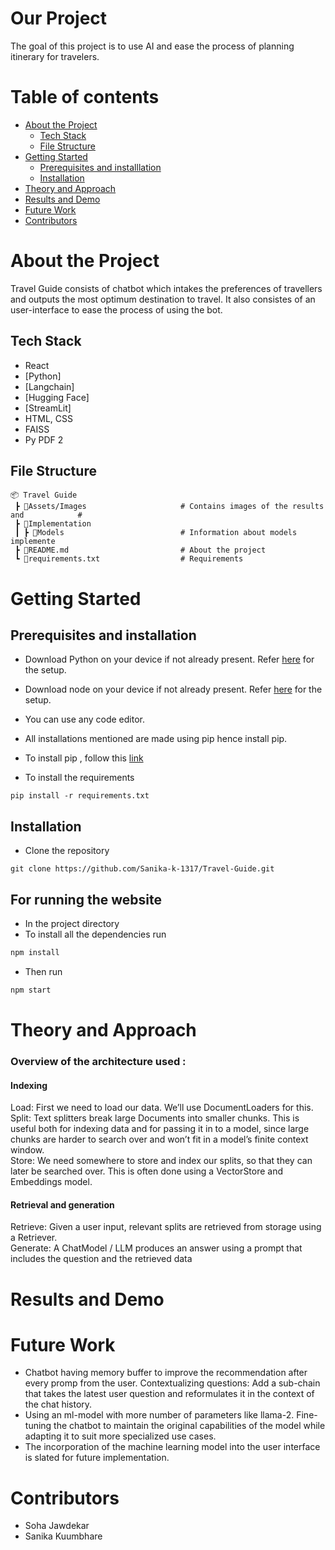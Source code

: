 # Our Project
The goal of this project is to use AI and ease the process of planning itinerary for travelers. 
# Table of contents
- [About the Project](#About-the-Project)
  - [Tech Stack](#Tech-Stack)
  - [File Structure](#File-Structure)
- [Getting Started](#Getting-Started)
  - [Prerequisites and installlation](#Prerequisites-and-installlation)
  - [Installation](#Installation)
- [Theory and Approach](#Theory-and-Approach)
-  [Results and Demo](#Results-and-Demo)
-  [Future Work](#Future-Work)
-  [Contributors](#Contributors)

# About the Project
Travel Guide consists of chatbot which intakes the preferences of travellers and outputs the most optimum destination to travel. It also consistes of an user-interface to ease the process of using the bot.

## Tech Stack
- React
- [Python]
- [Langchain]
- [Hugging Face]
- [StreamLit]
- HTML, CSS
- FAISS
- Py PDF 2
## File Structure
```
📦 Travel Guide
 ┣ 📂Assets/Images                     # Contains images of the results and            # 
 ┣ 📂Implementation                     
 ┃ ┣ 📂Models                          # Information about models implemente              
 ┣ 📜README.md                         # About the project
 ┗ 📜requirements.txt                  # Requirements
```

# Getting Started
## Prerequisites and installation
- Download Python on your device if not already present. 
 Refer [here](https://www.python.org/downloads/) for the setup.
 - Download node on your device if not already present. 
 Refer [here](https://www.geeksforgeeks.org/installation-of-node-js-on-windows/) for the setup.

- You can use any code editor.
- All installations mentioned are made using pip hence install pip.
- To install pip , follow this [link](https://www.geeksforgeeks.org/how-to-install-pip-on-windows/)
- To install the requirements 
```
pip install -r requirements.txt 
```


## Installation
- Clone the repository
```
git clone https://github.com/Sanika-k-1317/Travel-Guide.git
```
## For running the website
- In the project directory 
- To install all the dependencies run
```bash
npm install
```
- Then run
```bash
npm start
```

# Theory and Approach 

### Overview of the architecture used :  <br />
#### Indexing​ 
Load: First we need to load our data. We’ll use DocumentLoaders for this.  <br />
Split: Text splitters break large Documents into smaller chunks. This is useful both for indexing data and for passing it in to a model, since large chunks are harder to search over and won’t fit in a model’s finite context window. <br />
Store: We need somewhere to store and index our splits, so that they can later be searched over. This is often done using a VectorStore and Embeddings model. <br />
#### Retrieval and generation​ 
Retrieve: Given a user input, relevant splits are retrieved from storage using a Retriever. <br />
Generate: A ChatModel / LLM produces an answer using a prompt that includes the question and the retrieved data


# Results and Demo

# Future Work
* Chatbot having memory buffer to improve the recommendation after every promp from the user. 
Contextualizing questions: Add a sub-chain that takes the latest user question and reformulates it in the context of the chat history.
* Using an ml-model with more number of parameters like llama-2. Fine-tuning the chatbot to maintain the original capabilities of the model while adapting it to suit more specialized use cases.
* The incorporation of the machine learning model into the user interface is slated for future implementation.
# Contributors
- Soha Jawdekar
- Sanika Kuumbhare

 
